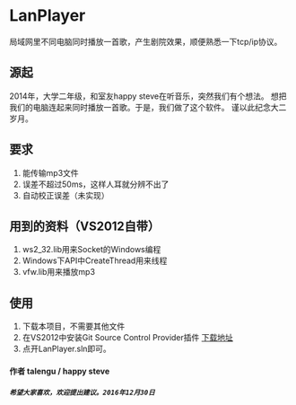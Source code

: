 # LanPlayer
局域网里不同电脑同时播放一首歌，产生剧院效果，顺便熟悉一下tcp/ip协议。

## 源起
2014年，大学二年级，和室友happy steve在听音乐，突然我们有个想法。
想把我们的电脑连起来同时播放一首歌。于是，我们做了这个软件。
谨以此纪念大二岁月。

## 要求
1. 能传输mp3文件
2. 误差不超过50ms，这样人耳就分辨不出了
3. 自动校正误差（未实现）

## 用到的资料（VS2012自带）
1. ws2_32.lib用来Socket的Windows编程
2. Windows下API中CreateThread用来线程
3. vfw.lib用来播放mp3

## 使用
1. 下载本项目，不需要其他文件
2. 在VS2012中安装Git Source Control Provider插件
[下载地址](http://gitscc.codeplex.com/)
3. 点开LanPlayer.sln即可。

#### 作者 talengu / happy steve

##### `希望大家喜欢，欢迎提出建议。2016年12月30日`
